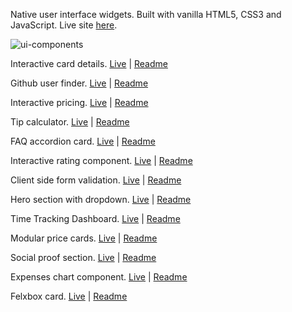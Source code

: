 
Native user interface widgets. Built with vanilla HTML5, CSS3 and JavaScript.
Live site [here](https://alexcumplido.github.io/ui-components/).

![ui-components](https://alexcumplido.github.io/ui-components/iamges/uielements.png)

Interactive card details.
[Live](https://alexcumplido.github.io/ui-components/interactive-card-form/) | [Readme](https://github.com/alexcumplido/ui-components/tree/main/interactive-card-form#checkout-form-with-interactive-card-details)

Github user finder.
[Live](https://alexcumplido.github.io/ui-components/github-user-api/) | [Readme](https://github.com/alexcumplido/ui-components/tree/main/github-user-api#readme)

Interactive pricing.
[Live](https://alexcumplido.github.io/ui-components/interactive-pricing/) | [Readme](https://github.com/alexcumplido/ui-components/tree/main/interactive-pricing#interactive-price-component)

Tip calculator.
[Live](https://alexcumplido.github.io/ui-components/tip-calculator/) | [Readme](https://github.com/alexcumplido/ui-components/tree/main/tip-calculator#splitter)

FAQ accordion card.
[Live](https://alexcumplido.github.io/ui-components/faq-accordion) | [Readme](https://github.com/alexcumplido/ui-components/tree/main/faq-accordion#faq-accordion-component)

Interactive rating component.
[Live](https://alexcumplido.github.io/ui-components/rating-modal) | [Readme](https://github.com/alexcumplido/ui-components/tree/main/rating-modal#rating-modal)

Client side form validation.
[Live](https://alexcumplido.github.io/ui-components/form-validation) | [Readme](https://github.com/alexcumplido/ui-components/tree/main/form-validation#form-sign-up-component)

Hero section with dropdown.
[Live](https://alexcumplido.github.io/ui-components/dropdown-navigation) | [Readme](https://github.com/alexcumplido/ui-components/tree/main/dropdown-navigation#faq-accordion-component)

Time Tracking Dashboard.
[Live](https://alexcumplido.github.io/ui-components/time-dashboard/) | [Readme](https://github.com/alexcumplido/ui-components/tree/main/time-dashboard#time-dashboard)

Modular price cards.
[Live](https://jump2-digital.vercel.app/) | [Readme](https://github.com/alexcumplido/jump2Digital#readme)

Social proof section.
[Live](https://alexcumplido.github.io/ui-components/grid-section) | [Readme](https://github.com/alexcumplido/ui-components/tree/main/grid-section#responsive-grid-section)

Expenses chart component.
[Live](https://alexcumplido.github.io/ui-components/bar-chart) | [Readme](https://github.com/alexcumplido/ui-components/tree/main/bar-chart#rating-modal)

Felxbox card.
[Live](https://alexcumplido.github.io/ui-components/card-component) | [Readme](https://github.com/alexcumplido/ui-components/tree/main/card-component#flexbox-card)



